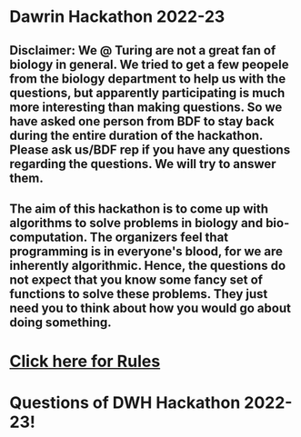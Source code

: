 # Dawrin Hackathon 2022-23

## **Disclaimer**: We @ Turing are not a great fan of biology in general. We tried to get a few peopele from the biology department to help us with the questions, but apparently participating is much more interesting than making questions. So we have asked one person from BDF to stay back during the entire duration of the hackathon. Please ask us/BDF rep if you have any questions regarding the questions. We will try to answer them. 

## The aim of this hackathon is to come up with algorithms to solve problems in biology and bio-computation. The organizers feel that programming is in everyone's blood, for we are inherently algorithmic. Hence, the questions do **not** expect that you know some fancy set of functions to solve these problems. They just need you to think about how you would go about doing something.

# [Click here for Rules](./rules)

# **Questions of DWH Hackathon 2022-23!**

